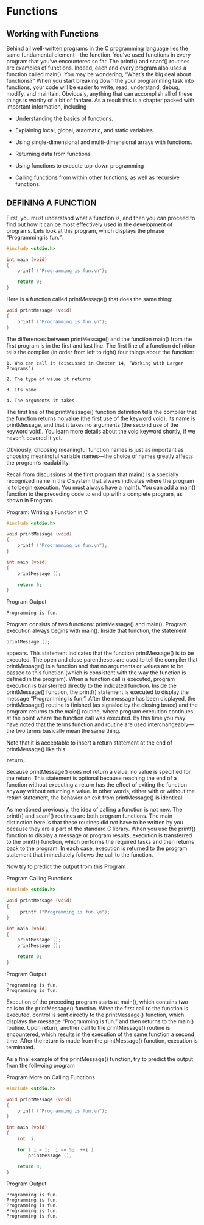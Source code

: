 
# Functions
## Working with Functions
Behind all well-written programs in the C programming language lies the same fundamental
element—the function. You’ve used functions in every program that you’ve encountered so far. 
The printf() and scanf() routines are examples of functions. Indeed, each and every program 
also uses a function called main(). You may be wondering, “What’s the big deal about functions?”
When you start breaking down the your programming task into functions, your code will be easier to write,
read, understand, debug, modify, and maintain. Obviously, anything that can accomplish all of these 
things is worthy of a bit of fanfare. As a result this is a chapter packed with important information, including

 * Understanding the basics of functions.

 * Explaining local, global, automatic, and static variables.

 * Using single-dimensional and multi-dimensional arrays with functions.

 * Returning data from functions

 * Using functions to execute top-down programming

 * Calling functions from within other functions, as well as recursive functions.

## DEFINING A FUNCTION
First, you must understand what a function is, and then you can proceed
to find out how it can be most effectively used in the development of programs. 
Lets look at this program, which displays the phrase “Programming is fun.”:

```c
#include <stdio.h>

int main (void)
{
    printf ("Programming is fun.\n");

    return 0;
}
```
Here is a function called printMessage() that does the same thing:

```c
void printMessage (void)
{
    printf ("Programming is fun.\n");
}
```
The differences between printMessage() and the function main() from the first program 
is in the first and last line. The first line of a function definition tells the compiler 
(in order from left to right) four things about the function:
```
1. Who can call it (discussed in Chapter 14, “Working with Larger Programs”)

2. The type of value it returns

3. Its name

4. The arguments it takes
```
The first line of the printMessage() function definition tells the
compiler that the function returns no value (the first use of the keyword void),
its name is printMessage, and that it takes no arguments (the second use of the keyword void). 
You learn more details about the void keyword shortly, if we haven't covered it yet. 

Obviously, choosing meaningful function names is just as important as choosing meaningful 
variable names—the choice of names greatly affects the program’s readability.

Recall from discussions of the first program that main() is a specially recognized 
name in the C system that always indicates where the program is to begin execution. 
You must always have a main(). You can add a main() function to the preceding code 
to end up with a complete program, as shown in Program.

Program:  Writing a Function in C

```c
#include <stdio.h>

void printMessage (void)
{
    printf ("Programming is fun.\n");
}

int main (void)
{
    printMessage ();

    return 0;
}
```
Program Output
```
Programming is fun.
```
Program consists of two functions: printMessage() and main(). Program execution always begins with main(). 
Inside that function, the statement
```
printMessage ();
```
appears. This statement indicates that the function printMessage() is to be executed. 
The open and close parentheses are used to tell the compiler that printMessage() is a 
function and that no arguments or values are to be passed to this function (which is 
consistent with the way the function is defined in the program). When a function call is 
executed, program execution is transferred directly to the indicated function. 
Inside the printMessage() function, the printf() statement is executed to display 
the message “Programming is fun.”. After the message has been displayed, the printMessage() 
routine is finished (as signaled by the closing brace) and the program returns to 
the main() routine, where program execution continues at the point where the function 
call was executed. By this time you may have noted that the terms function and routine 
are used interchangeably—the two terms basically mean the same thing.

Note that it is acceptable to insert a return statement at the end of printMessage() like this:
```
return;
```
Because printMessage() does not return a value, no value is specified for 
the return. This statement is optional because reaching the end of a function 
without executing a return has the effect of exiting the function anyway without 
returning a value. In other words, either with or without the return statement, 
the behavior on exit from printMessage() is identical.

As mentioned previously, the idea of calling a function is not new. The printf() and scanf() 
routines are both program functions. The main distinction here is that these routines did not 
have to be written by you because they are a part of the standard C library. When you use the 
printf() function to display a message or program results, execution is transferred to the 
printf() function, which performs the required tasks and then returns back to the program. 
In each case, execution is returned to the program statement that immediately follows the call to the function.

Now try to predict the output from this Program

Program Calling Functions

```c
#include <stdio.h>

void printMessage (void)
{
     printf ("Programming is fun.\n");
}

int main (void)
{
    printMessage ();
    printMessage ();

    return 0;
}
```
Program Output
```
Programming is fun.
Programming is fun.
```
Execution of the preceding program starts at main(), which contains two calls
to the printMessage() function. When the first call to the function is executed, 
control is sent directly to the printMessage() function, which displays the message 
“Programming is fun.” and then returns to the main() routine. Upon return, another
call to the printMessage() routine is encountered, which results in the execution 
of the same function a second time. After the return is made from the printMessage() 
function, execution is terminated.

As a final example of the printMessage() function, try to predict the output from the follwoing program

Program More on Calling Functions

```c
#include <stdio.h>

void printMessage (void)
{
    printf ("Programming is fun.\n");
}

int main (void)
{
    int  i;

    for ( i = 1;  i <= 5;  ++i )
        printMessage ();

    return 0;
}
```
Program Output
```
Programming is fun.
Programming is fun.
Programming is fun.
Programming is fun.
Programming is fun.
```
